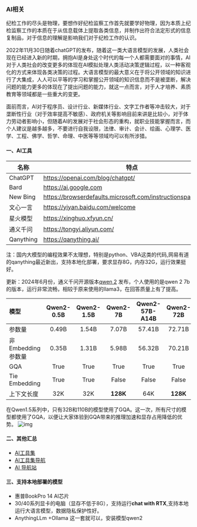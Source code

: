 ### AI相关

纪检工作的尽头是物理，要想作好纪检监察工作首先就要学好物理，因为本质上纪检监察工作的本质在于从信息载体上提取各类信息，并制作出符合法定形式的信息复制品，对于信息的理解是影响我们对于纪检工作的认识。

2022年11月30日随着chatGPT的发布，随着这一类大语言模型的发展，人类社会现在已经进入新的时期，拥抱AI是身处这个时代的每一个人都需要面对的事情，AI对于人类社会的改变更多的体现在AI模拟处理人类活动决策逻辑过程，以一种客观化的方式来体现各类决策的过程。大语言模型的最大意义在于将公开领域的知识进行了大集成，人人可以平等的学习和掌握公开领域的知识信息而不是被垄断，解决问题的能力更多的体现在了提出问题的能力，就这一点而言，对于人才培养、素质教育等领域都是一些重大的变更。

面前而言，AI对于程序员、设计行业、新媒体行业、文字工作者等冲击较大，对于垄断性行业（对于效率提高不敏感）、政府机关等影响目前来讲是比较小，对于体力劳动者影响小，但随着AI的发展对于社会形态的重构，就职业技能掌握而言，而个人建议是越多越多，不要进行自我设限，法律、审计、会计、绘画、心理学、医学、工程、佛学、哲学、命理、中医等等领域均可以有所涉猎。

#### 一、AI工具

| 名称     | 特点                                                         | 备注   |
| -------- | ------------------------------------------------------------ | ------ |
| ChatGPT  | https://openai.com/blog/chatgpt/                             | OpenAI |
| Bard     | https://ai.google.com                                        | Google |
| New Bing       | https://browserdefaults.microsoft.com/instructionspage/gcnew/ |   |
| 文心一言 | https://yiyan.baidu.com/welcome                              |        |
| 星火模型 | https://xinghuo.xfyun.cn/                                    |        |
| 通义千问 | https://tongyi.aliyun.com/                                   |        |
| Qanything | https://qanything.ai/                                   |        |

注：国内大模型的编程效果不太理想，特别是python、VBA这类的代码,网易有道的qanything最近新出，支持本地化部署，要求显存8G，内存32G，运行效果挺好。

更新：2024年6月份，通义千问开源版本[qwen 2](https://qwenlm.github.io/zh/blog/qwen2/) 发布，个人使用的是qwen 2 7b的版本，运行非常流畅，相较于原来使用的llama3，在回答质量上有了提高。

| 模型              | Qwen2-0.5B | Qwen2-1.5B | **Qwen2-7B** | Qwen2-57B-A14B | Qwen2-72B |
| :---------------- | :--------: | :--------: | :------: | :------------: | :-------: |
| 参数量            |   0.49B    |   1.54B    |  7.07B   |     57.41B     |  72.71B   |
| 非Embedding参数量 |   0.35B    |   1.31B    |  5.98B   |     56.32B     |  70.21B   |
| GQA               |    True    |    True    |   True   |      True      |   True    |
| Tie Embedding     |    True    |    True    |  False   |     False      |   False   |
| 上下文长度        |    32K     |    32K     |   **128K**   |      64K       |   **128K**    |

在Qwen1.5系列中，只有32B和110B的模型使用了GQA。这一次，所有尺寸的模型都使用了GQA，以便让大家体验到GQA带来的推理加速和显存占用降低的优势。
![img](https://qianwen-res.oss-accelerate-overseas.aliyuncs.com/assets/blog/qwen2/qwen2-72b.jpg#center)

#### 二、其他汇总

- [AI工具集](https://ai-bot.cn/)
- [AI工具集导航](https://www.ai-zip.com/)
- [AI 导航站 ](https://www.naviai.cn/)

#### 三、支持本地部署的模型

- 惠普BookPro 14  AI芯片
- 30/40系列显卡的电脑（显存不低于8G），支持运行**chat with RTX**,支持本地运行大语言模型，数据隐私保护性好。
- AnythingLLm +Ollama 这一套就可以，安装模型qwen2
